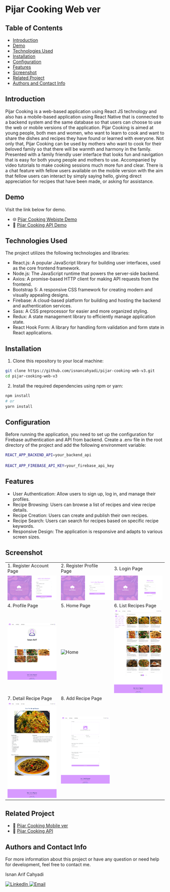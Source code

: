 # Pijar Cooking Web ver

## Table of Contents

- [Introduction](#introduction)
- [Demo](#demo)
- [Technologies Used](#technologies-used)
- [Installation](#installation)
- [Configuration](#configuration)
- [Features](#features)
- [Screenshot](#screenshot)
- [Related Project](#related-project)
- [Authors and Contact Info](#authors-and-contact-info)

## Introduction

Pijar Cooking is a web-based application using React JS technology and also has a mobile-based application using React Native that is connected to a backend system and the same database so that users can choose to use the web or mobile versions of the application. Pijar Cooking is aimed at young people, both men and women, who want to learn to cook and want to share the dishes and recipes they have found or learned with everyone. Not only that, Pijar Cooking can be used by mothers who want to cook for their beloved family so that there will be warmth and harmony in the family. Presented with a family friendly user interface that looks fun and navigation that is easy for both young people and mothers to use. Accompanied by video tutorials to make cooking sessions much more fun and clear. There is a chat feature with fellow users available on the mobile version with the aim that fellow users can interact by simply saying hello, giving direct appreciation for recipes that have been made, or asking for assistance.

## Demo

Visit the link below for demo.

- :globe_with_meridians: [Pijar Cooking Webiste Demo](https://pijar-cooking-web-v3.vercel.app/)
- :link: [Pijar Cooking API Demo](https://pijar-cooking-api-v2-production.up.railway.app/)

## Technologies Used

The project utilizes the following technologies and libraries:

- React.js: A popular JavaScript library for building user interfaces, used as the core frontend framework.
- Node.js: The JavaScript runtime that powers the server-side backend.
- Axios: A promise-based HTTP client for making API requests from the frontend.
- Bootstrap 5: A responsive CSS framework for creating modern and visually appealing designs.
- Firebase: A cloud-based platform for building and hosting the backend and authentication services.
- Sass: A CSS preprocessor for easier and more organized styling.
- Redux: A state management library to efficiently manage application state.
- React Hook Form: A library for handling form validation and form state in React applications.

## Installation

1. Clone this repository to your local machine:

```bash
git clone https://github.com/isnancahyadi/pijar-cooking-web-v3.git
cd pijar-cooking-web-v3
```

2. Install the required dependencies using npm or yarn:

```bash
npm install
# or
yarn install
```

## Configuration

Before running the application, you need to set up the configuration for Firebase authentication and API from backend. Create a .env file in the root directory of the project and add the following environment variable:

```bash
REACT_APP_BACKEND_API=your_backend_api

REACT_APP_FIREBASE_API_KEY=your_firebase_api_key
```

## Features

- User Authentication: Allow users to sign up, log in, and manage their profiles.
- Recipe Browsing: Users can browse a list of recipes and view recipe details.
- Recipe Creation: Users can create and publish their own recipes.
- Recipe Search: Users can search for recipes based on specific recipe keywords.
- Responsive Design: The application is responsive and adapts to various screen sizes.

## Screenshot

<table>
    <tr>
        <td>1. Register Account Page</td>
        <td>2. Register Profile Page</td>
        <td>3. Login Page</td>
    </tr>
    <tr>
        <td>
            <img width="350px" src="./documentation/registeraccount.png" border="0" alt="Register Account" />
        </td>
        <td>
            <img width="350px" src="./documentation/registerprofile.png" border="0"  alt="Register Profile" />
        </td>
        <td>
            <img width="350px" src="./documentation/login.png" border="0"  alt="Login" />
        </td>
    </tr>
    <tr>
        <td>4. Profile Page</td>
        <td>5. Home Page</td>
        <td>6. List Recipes Page</td>
    </tr>
    <tr>
        <td>
            <img width="350px" src="./documentation/profile.png" border="0" alt="Profile" />
        </td>
        <td>
            <img width="350px" src="./documentation/home.png" border="0"  alt="Home" />
        </td>
        <td>
            <img width="350px" src="./documentation/listrecipe.png" border="0"  alt="List Recipe" />
        </td>
    </tr>
    <tr>
        <td>7. Detail Recipe Page</td>
        <td>8. Add Recipe Page</td>
    </tr>
    <tr>
        <td>
            <img width="350px" src="./documentation/detailrecipe.png" border="0" alt="Detail Recipe" />
        </td>
        <td>
            <img width="350px" src="./documentation/addrecipe.png" border="0"  alt="Add Recipe" />
        </td>
    </tr>
</table>

## Related Project

- :iphone: [Pijar Cooking Mobile ver](https://github.com/isnancahyadi/pijar-cooking-mobile)
- :link: [Pijar Cooking API](https://github.com/isnancahyadi/pijar-cooking-api-v2)

## Authors and Contact Info

For more information about this project or have any question or need help for development, feel free to contact me.

Isnan Arif Cahyadi

<div id="badges">
  <a href="https://www.linkedin.com/in/isnanarifcahyadi/">
    <img src="https://img.shields.io/badge/LinkedIn-blue?style=for-the-badge&logo=linkedin&logoColor=white" alt="LinkedIn"/>
  </a>
  <a href="mailto:isnan.arifc@gmail.com">
    <img src="https://img.shields.io/badge/GMail-red?style=for-the-badge&logo=gmail&logoColor=white" alt="Email"/>
  </a>
</div>
